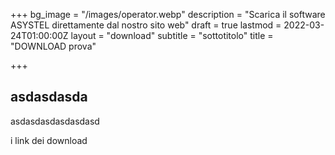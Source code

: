 +++
bg_image = "/images/operator.webp"
description = "Scarica il software ASYSTEL direttamente dal nostro sito web"
draft = true
lastmod = 2022-03-24T01:00:00Z
layout = "download"
subtitle = "sottotitolo"
title = "DOWNLOAD prova"

+++
## asdasdasda

asdasdasdasdasdasd

i link dei download